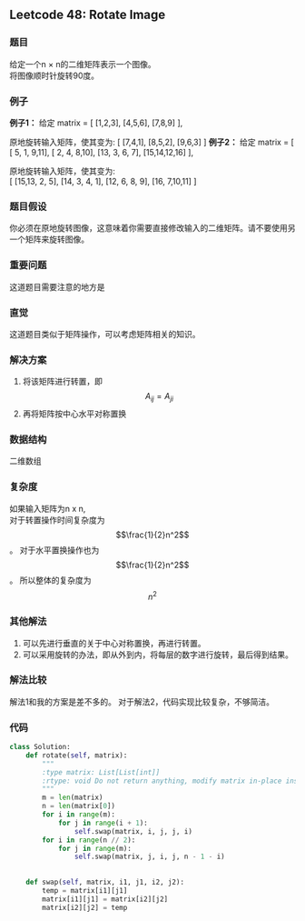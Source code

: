## Leetcode 48: Rotate Image
### 题目
给定一个n × n的二维矩阵表示一个图像。  
将图像顺时针旋转90度。  
### 例子
**例子1：** 
给定 matrix = 
[
  [1,2,3],
  [4,5,6],
  [7,8,9]
],

原地旋转输入矩阵，使其变为:
[
  [7,4,1],
  [8,5,2],
  [9,6,3]
]
**例子2：**
给定 matrix =
[
  [ 5, 1, 9,11],
  [ 2, 4, 8,10],
  [13, 3, 6, 7],
  [15,14,12,16]
], 

原地旋转输入矩阵，使其变为:  
[
  [15,13, 2, 5],
  [14, 3, 4, 1],
  [12, 6, 8, 9],
  [16, 7,10,11]
]
### 题目假设
你必须在原地旋转图像，这意味着你需要直接修改输入的二维矩阵。请不要使用另一个矩阵来旋转图像。    
### 重要问题
这道题目需要注意的地方是
### 直觉
这道题目类似于矩阵操作，可以考虑矩阵相关的知识。  
### 解决方案
1. 将该矩阵进行转置，即$$A_{ij} = A_{ji}$$
2. 再将矩阵按中心水平对称置换
### 数据结构
二维数组  
### 复杂度
如果输入矩阵为n x n,  
对于转置操作时间复杂度为$$\frac{1}{2}n^2$$。
对于水平置换操作也为$$\frac{1}{2}n^2$$。
所以整体的复杂度为$$n^2$$
### 其他解法
1. 可以先进行垂直的关于中心对称置换，再进行转置。  
2. 可以采用旋转的办法，即从外到内，将每层的数字进行旋转，最后得到结果。  
### 解法比较
解法1和我的方案是差不多的。
对于解法2，代码实现比较复杂，不够简洁。
### 代码
```python
class Solution:
    def rotate(self, matrix):
        """
        :type matrix: List[List[int]]
        :rtype: void Do not return anything, modify matrix in-place instead.
        """
        m = len(matrix)
        n = len(matrix[0])
        for i in range(m):
            for j in range(i + 1):
                self.swap(matrix, i, j, j, i)
        for i in range(n // 2):
            for j in range(m):
                self.swap(matrix, j, i, j, n - 1 - i)    
        
        
    def swap(self, matrix, i1, j1, i2, j2):
        temp = matrix[i1][j1]
        matrix[i1][j1] = matrix[i2][j2]
        matrix[i2][j2] = temp
        
```